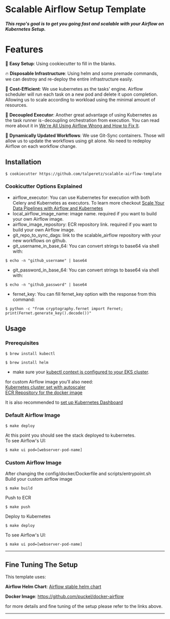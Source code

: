 # Scalable Airflow Setup Template
##### This repo's goal is to get you going fast and scalable with your Airflow on Kubernetes Setup.  

# Features

:baby: **Easy Setup**: Using cookiecutter to fill in the blanks.

:fire: **Disposable Infrastructure**: Using helm and some premade commands, we can destroy and re-deploy the entire infrastructure easily.

:rocket: **Cost-Efficient**: We use kubernetes as the tasks' engine. Airflow scheduler will run each task on a new pod and delete it upon completion. Allowing us to scale according to workload using the minimal amount of resources.

:nut_and_bolt: **Decoupled Executor**: Another great advantage of using Kubernetes as the task runner is - decoupling orchestration from execution. You can read more about it in [We're All Using Airflow Wrong and How to Fix It](https://medium.com/bluecore-engineering/were-all-using-airflow-wrong-and-how-to-fix-it-a56f14cb0753).

:runner: **Dynamically Updated Workflows**: We use Git-Sync containers. Those will allow us to update the workflows using git alone. No need to redeploy Airflow on each workflow change.  


## Installation

```console
$ cookiecutter https://github.com/talperetz/scalable-airflow-template

```

### Cookicutter Options Explained
* airflow_executor: You can use Kubernetes for execution with both Celery and Kubernetes as executors. To learn more checkout [Scale Your Data Pipelines with Airflow and Kubernetes](https://medium.com/@talperetz24)
* local_airflow_image_name: image name. required if you want to build your own Airflow image.
* airflow_image_repository: ECR repository link. required if you want to build your own Airflow image.
* git_repo_to_sync_dags: link to the scalable_airflow repository with your new workflows on github.
* git_username_in_base_64: 
You can convert strings to base64 via shell with:
```console
$ echo -n "github_username" | base64
```
* git_password_in_base_64: 
You can convert strings to base64 via shell with:
```console
$ echo -n "github_password" | base64
```
* fernet_key: 
You can fill fernet_key option with the response from this command: 
```console
$ python -c "from cryptography.fernet import Fernet; print(Fernet.generate_key().decode())"
```


## Usage

### Prerequisites
```console
$ brew install kubectl
```
```console
$ brew install helm
```
* make sure your [kubectl context is configured to your EKS cluster](https://docs.aws.amazon.com/eks/latest/userguide/create-kubeconfig.html).

for custom Airflow image you'll also need: <br>
[Kubernetes cluster set with autoscaler](https://docs.aws.amazon.com/eks/latest/userguide/cluster-autoscaler.html)<br>
[ECR Repository for the docker image](https://docs.aws.amazon.com/AmazonECR/latest/userguide/repository-create.html)<br>

It is also recommended to [set up Kubernetes Dashboard](https://aws.amazon.com/premiumsupport/knowledge-center/eks-cluster-kubernetes-dashboard/)

### Default Airflow Image
```console
$ make deploy
```
At this point you should see the stack deployed to kubernetes.<br>
To see Airflow's UI:

```console
$ make ui pod=[webserver-pod-name]
```
### Custom Airflow Image
After changing the config/docker/Dockerfile and scripts/entrypoint.sh<br> 
Build your custom airflow image<br>
```console
$ make build
```
Push to ECR
```console
$ make push
```
Deploy to Kubernetes
```console
$ make deploy
```    
To see Airflow's UI:

```console
$ make ui pod=[webserver-pod-name]
```
---

## Fine Tuning The Setup

This template uses:


**Airflow Helm Chart**: <a href="https://github.com/helm/charts/tree/master/stable/airflow" target="_blank">Airflow stable helm chart</a>

**Docker Image**: <a href="https://github.com/puckel/docker-airflow" target="_blank">https://github.com/puckel/docker-airflow</a>

for more details and fine tuning of the setup please refer to the links above.
 
---